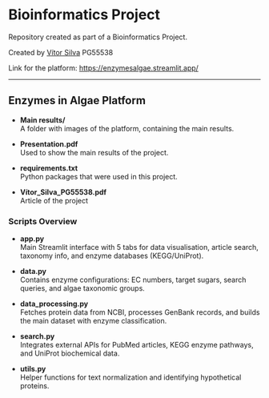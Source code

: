# Bioinformatics Project

Repository created as part of a Bioinformatics Project.

Created by [Vítor Silva](https://github.com/VitorSilva-3) PG55538

Link for the platform: https://enzymesalgae.streamlit.app/

---

## Enzymes in Algae Platform

- **Main results/**  
  A folder with images of the platform, containing the main results.
  
- **Presentation.pdf**  
  Used to show the main results of the project.

- **requirements.txt**  
  Python packages that were used in this project.

- **Vítor_Silva_PG55538.pdf**  
  Article of the project
  
### Scripts Overview

- **app.py**  
  Main Streamlit interface with 5 tabs for data visualisation, article search, taxonomy info, and enzyme databases (KEGG/UniProt).

- **data.py**  
  Contains enzyme configurations: EC numbers, target sugars, search queries, and algae taxonomic groups.

- **data_processing.py**  
  Fetches protein data from NCBI, processes GenBank records, and builds the main dataset with enzyme classification.

- **search.py**  
  Integrates external APIs for PubMed articles, KEGG enzyme pathways, and UniProt biochemical data.

- **utils.py**  
  Helper functions for text normalization and identifying hypothetical proteins.
